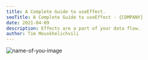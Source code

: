 ```yaml
---
title: A Complete Guide to useEffect.
seoTitle: A Complete Guide to useEffect - {COMPANY}
date: 2021-04-09
description: Effects are a part of your data flow.
author: Tim Mouskhelichvili
---
```


![name-of-you-image](/static/images/logo.png)